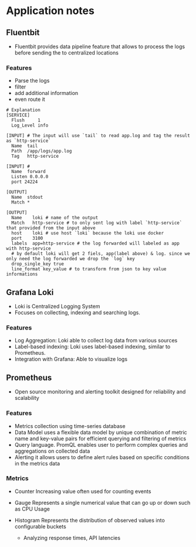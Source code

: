 # Application notes

## Fluentbit
- Fluentbit provides data pipeline feature that allows to process the logs before sending the to centralized locations
### Features
  - Parse the logs
  - filter
  - add additional information
  - even route it

```
# Explanation
[SERVICE]
  Flush     1
  Log_Level info

[INPUT] # The input will use `tail` to read app.log and tag the result as `http-service`
  Name  tail
  Path  /app/logs/app.log
  Tag   http-service

[INPUT] # 
  Name  forward
  Listen 0.0.0.0
  port 24224

[OUTPUT]
  Name  stdout
  Match *

[OUTPUT]
  Name    loki # name of the output
  Match   http-service # to only sent log with label `http-service` that provided from the input above
  host    loki # use host `loki` because the loki use docker
  port    3100
  labels  app=http-service # the log forwarded will labeled as app with http-service
  # by default loki will get 2 fiels, app(label above) & log. since we only need the log forwarded we drop the `log` key
  drop_single_key true
  line_format key_value # to transform from json to key value informations
```

## Grafana Loki
- Loki is Centralized Logging System
- Focuses on collecting, indexing and searching logs.

### Features
- Log Aggregation: Loki able to  collect log data from various sources
- Label-based indexing: Loki uses label-based indexing, similar to Prometheus.
- Integration with Grafana: Able to visualize logs

## Prometheus
- Open source monitoring and alerting toolkit designed for reliability and scalability

### Features
- Metrics collection using time-series database
- Data Model uses a flexible data model by unique combination of metric name and key-value pairs for efficient querying and filtering of metrics
- Query language. PromQL enables user to perform complex queries and aggregations on collected data
- Alerting it allows users to define alert rules based on specific conditions in the metrics data

### Metrics
- Counter
Increasing value often used for counting events

- Gauge
Represents a single numerical value that can go up or down such as CPU Usage

- Histogram
Represents the distribution of observed values into configurable buckets
  - Analyzing response times, API latencies
